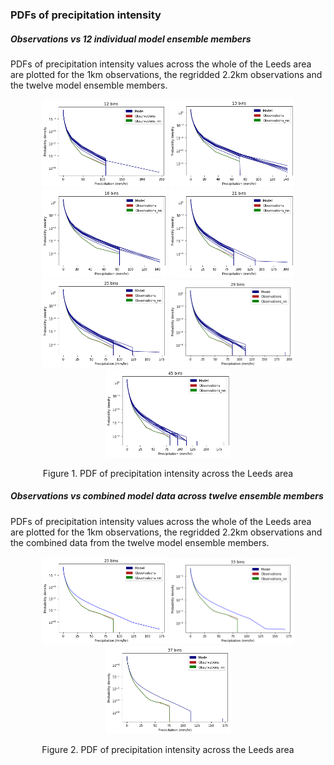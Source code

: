 ### PDFs of precipitation intensity

##### Observations vs 12 individual model ensemble members 
PDFs of precipitation intensity values across the whole of the Leeds area are plotted for the 1km observations, the regridded 2.2km observations and the twelve model ensemble members.  

<p align="center">
  <img src="PDFs/10Bins.png" width="200"  />
  <img src="PDFs/13Bins.png" width="200"  />
  <img src="PDFs/16Bins.png" width="200"  />  
  <img src="PDFs/21Bins.png" width="200"  />  
  <img src="PDFs/25Bins.png" width="200"  />  
  <img src="PDFs/29Bins.png" width="200"  />
  <img src="PDFs/45Bins.png" width="200"  />    
<p align="center"> Figure 1. PDF of precipitation intensity across the Leeds area <p align="center">

##### Observations vs combined model data across twelve ensemble members
PDFs of precipitation intensity values across the whole of the Leeds area are plotted for the 1km observations, the regridded 2.2km observations and the combined data from the twelve model ensemble members.  

<p align="center">
  <img src="PDFs/ModelVsObs_25Bins.png" width="200"  />
  <img src="PDFs/ModelVsObs_33Bins.png" width="200"  />
  <img src="PDFs/ModelVsObs_37Bins.png" width="200"  />
  
<p align="center"> Figure 2. PDF of precipitation intensity across the Leeds area <p align="center">

